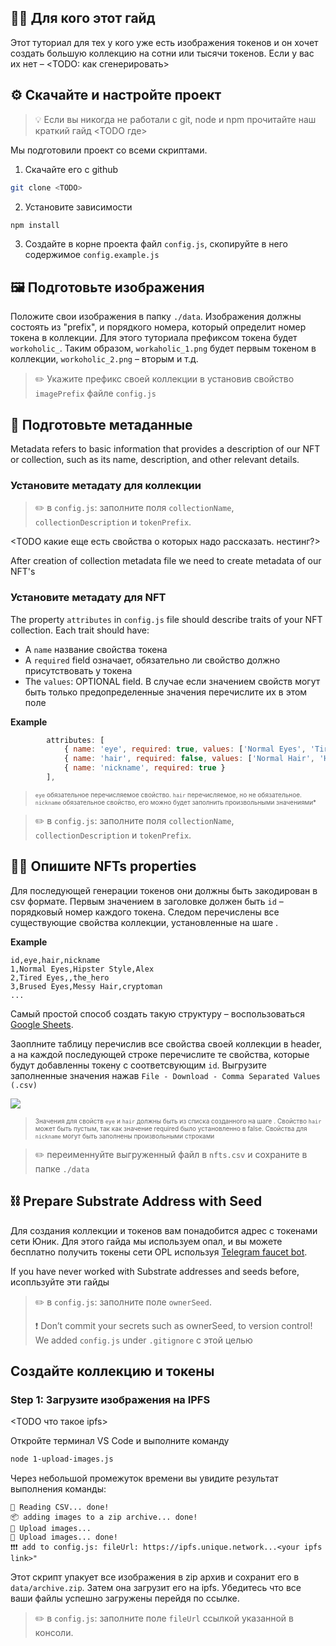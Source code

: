 ## 👩‍🎓 Для кого этот гайд

Этот туториал для тех у кого уже есть изображения токенов и он хочет создать большую коллекцию на сотни или тысячи токенов. Если у вас их нет – <TODO: как сгенерировать>

## ⚙️ Скачайте и настройте проект

> 💡 Если вы никогда не работали с git, node и npm прочитайте наш краткий гайд <TODO где>

Мы подготовили проект со всеми скриптами. 

1. Скачайте его с github
```sh
git clone <TODO>
```

2. Установите зависимости

```sh
npm install
```

3. Создайте в корне проекта файл `config.js`, скопируйте в него содержимое `config.example.js`

## 🖼 Подготовьте изображения
Положите свои изображения в папку `./data`. Изображения должны состоять из "prefix", и порядкого номера, который определит номер токена в коллекции. Для этого туториала префиксом токена будет `workoholic_`. Таким образом, `workaholic_1.png` будет первым токеном в коллекции, `workoholic_2.png`  – вторым и т.д.

> ✏️ Укажите префикс своей коллекции в установив свойство `imagePrefix` файле `config.js`  

## 📇 Подготовьте метаданные

Metadata refers to basic information that provides a description of our NFT or collection, such as its name, description, and other relevant details.

### Установите метадату для коллекции 

> ✏️ в `config.js`: заполните поля `collectionName`, `collectionDescription` и `tokenPrefix`.

<TODO какие еще есть свойства о которых надо рассказать. нестинг?>

After creation of collection metadata file we need to create metadata of our NFT's

### Установите метадату для NFT 

The property `attributes` in `config.js` file should describe traits of your NFT collection. Each trait should have:

  * A `name` название свойства токена
  * A `required` field означает, обязательно ли свойство должно присутствовать у токена
  * The `values`: OPTIONAL field. В случае если значением свойств могут быть только предопределенные значения перечислите их в этом поле

**Example**
```js
        attributes: [
            { name: 'eye', required: true, values: ['Normal Eyes', 'Tired Eyes', 'Brused Eyes'] },
            { name: 'hair', required: false, values: ['Normal Hair', 'Hipster Style', 'Messy Hair', 'Overdue for Haircut', 'Bald Patches'] },
            { name: 'nickname', required: true }
        ],
```
> <font size=1> `eye` обязательное перечисляемое свойство. `hair` перечисляемое, но не обязательное. `nickname` обязательное свойство, его можно будет заполнить произвольными значениями* </font>

> ✏️ в `config.js`: заполните поля `collectionName`, `collectionDescription` и `tokenPrefix`.

## 👨‍🎨 Опишите NFTs properties

Для последующей генерации токенов они должны быть закодирован в csv формате. Первым значением в заголовке должен быть `id` – порядковый номер каждого токена. Следом перечислены все существующие свойства коллекции, установленные на шаге <TODO>.

**Example**
```csv
id,eye,hair,nickname
1,Normal Eyes,Hipster Style,Alex
2,Tired Eyes,,the_hero
3,Brused Eyes,Messy Hair,cryptoman
...
```

Самый простой способ создать такую структуру – воспользоваться [Google Sheets](https://docs.google.com/spreadsheets/d/1712bCiuCKYJOXsN9rIGW_QKJbMt312mw-2WQlSpXMzE/edit#gid=1148781766).

Заоплните таблицу перечислив все свойства своей коллекции в header, а на каждой последующей строке перечислите те свойства, которые будут добавленны токену с соответсвующим `id`. Выгрузите заполненные значения нажав `File - Download - Comma Separated Values (.csv)`


<image src="./docs/sheets.png"></image>

> <font size=1> Значения для свойств `eye` и `hair` должны быть из списка созданного на шаге <TODO>. Свойство `hair` может быть пустым, так как значение required было установленно в false. Свойства для `nickname` могут быть заполнены произвольными строками </font>

> ✏️ переименнуйте выгруженный файл в `nfts.csv` и сохраните в папке `./data`


## ⛓ Prepare Substrate Address with Seed

Для создания коллекции и токенов вам понадобится адрес с токенами сети Юник. Для этого гайда мы используем опал, и вы можете бесплатно получить токены сети OPL используя [Telegram faucet bot](https://t.me/unique2faucet_opal_bot).

If you have never worked with Substrate addresses and seeds before, исопльзуйте эти гайды <TODO>

> ✏️ в `config.js`: заполните поле `ownerSeed`. 
> 
> ❗️ Don’t commit your secrets such as ownerSeed, to version control! We added `config.js` under `.gitignore` с этой целью

## Создайте коллекцию и токены

### Step 1: Загрузите изображения на IPFS

<TODO что такое ipfs>

Откройте терминал VS Code и выполните команду

```sh
node 1-upload-images.js
```

Через небольшой промежуток времени вы увидите результат выполнения команды:

```
📖 Reading CSV... done!
📦 adding images to a zip archive... done!
🚀 Upload images...
🚀 Upload images... done!
❗️❗️❗️ add to config.js: fileUrl: https://ipfs.unique.network...<your ipfs link>"
```

Этот скрипт упакует все изображения в zip архив и сохранит его в `data/archive.zip`. Затем она загрузит его на ipfs. Убедитесь что все ваши файлы успешно загружены перейдя по ссылке.

> ✏️ в `config.js`: заполните поле `fileUrl` ссылкой указанной в консоли. 
